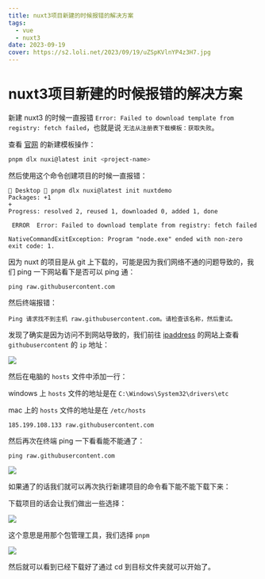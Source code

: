 ```yaml
---
title: nuxt3项目新建的时候报错的解决方案
tags:
  - vue
  - nuxt3
date: 2023-09-19
cover: https://s2.loli.net/2023/09/19/uZSpKVlnYP4z3H7.jpg
---
```


# nuxt3项目新建的时候报错的解决方案

新建 nuxt3 的时候一直报错 `Error: Failed to download template from registry: fetch failed`，也就是说 `无法从注册表下载模板：获取失败`。

查看 [官网](https://nuxt.com/docs/getting-started/installation) 的新建模板操作：

```bash
pnpm dlx nuxi@latest init <project-name>
```

然后使用这个命令创建项目的时候一直报错：

```text
 Desktop  pnpm dlx nuxi@latest init nuxtdemo
Packages: +1
+
Progress: resolved 2, reused 1, downloaded 0, added 1, done

 ERROR  Error: Failed to download template from registry: fetch failed

NativeCommandExitException: Program "node.exe" ended with non-zero exit code: 1.
```

因为 nuxt 的项目是从 git 上下载的，可能是因为我们网络不通的问题导致的，我们 ping 一下网站看下是否可以 ping 通：

```shell
ping raw.githubusercontent.com
```

然后终端报错：

```shell
Ping 请求找不到主机 raw.githubusercontent.com。请检查该名称，然后重试。
```

发现了确实是因为访问不到网站导致的，我们前往 [ipaddress](https://sites.ipaddress.com/raw.githubusercontent.com/) 的网站上查看 `githubusercontent` 的 `ip` 地址：

![](https://s2.loli.net/2023/09/19/ZpKaRs8i2Nl1gf4.png)

然后在电脑的 `hosts` 文件中添加一行：

windows 上 `hosts` 文件的地址是在 `C:\Windows\System32\drivers\etc`

mac 上的 `hosts` 文件的地址是在 `/etc/hosts`

```shell
185.199.108.133 raw.githubusercontent.com
```

然后再次在终端 ping 一下看看能不能通了：

```
ping raw.githubusercontent.com
```

![](https://s2.loli.net/2023/09/19/S12Ymb9yJZnpf8i.png)

如果通了的话我们就可以再次执行新建项目的命令看下能不能下载下来：

下载项目的话会让我们做出一些选择：

![](https://s2.loli.net/2023/09/19/NYbq1JXmIld8rPU.png)

这个意思是用那个包管理工具，我们选择 `pnpm`

![](https://s2.loli.net/2023/09/19/65kXvhHmJCyzsAg.png)

然后就可以看到已经下载好了通过 cd 到目标文件夹就可以开始了。
